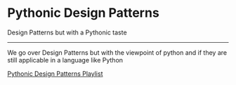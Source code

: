 # Pythonic Design Patterns

Design Patterns but with a Pythonic taste

---

We go over Design Patterns but with the viewpoint of python and if they are still applicable in a language like Python

[Pythonic Design Patterns Playlist](https://studio.youtube.com/playlist/PL3kg5TcOuFlruA0xwaj4mqpFFOndTTHji/edit)
